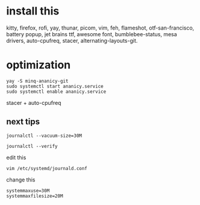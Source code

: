 # install this 
kitty,
firefox, 
rofi, 
yay, 
thunar, 
picom,
vim,
feh,
flameshot,
otf-san-francisco,
battery popup,
jet brains ttf, 
awesome font,
bumblebee-status,
mesa drivers,
auto-cpufreq,
stacer,
alternating-layouts-git.

# optimization 
```
yay -S minq-ananicy-git
sudo systemctl start ananicy.service
sudo systemctl enable ananicy.service

```
stacer + auto-cpufreq
## next tips
```
journalctl --vacuum-size=30M  

journalctl --verify
```
edit this
```
vim /etc/systemd/journald.conf
```
change this 
```
systemmaxuse=30M
systemmaxfilesize=20M
```

